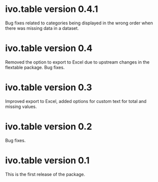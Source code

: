 # ivo.table version 0.4.1
Bug fixes related to categories being displayed in the wrong order when there was missing data in a dataset.

# ivo.table version 0.4
Removed the option to export to Excel due to upstream changes in the flextable package. Bug fixes.

# ivo.table version 0.3
Improved export to Excel, added options for custom text for total and missing values.

# ivo.table version 0.2
Bug fixes.

# ivo.table version 0.1
This is the first release of the package.
